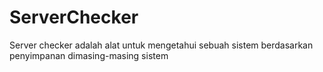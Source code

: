 # ServerChecker
Server checker adalah alat untuk mengetahui sebuah sistem berdasarkan penyimpanan dimasing-masing sistem
